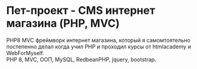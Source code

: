 # Пет-проект - CMS интернет магазина (PHP, MVC)

PHP8 MVC фреймворк интернет магазина, который я самомтоятельно постепенно делал когда учил PHP и проходил курсы от htmlacademy и WebForMyself.  
PHP 8, MVC, ООП, MySQL, RedbeanPHP, jquery, bootstrap.